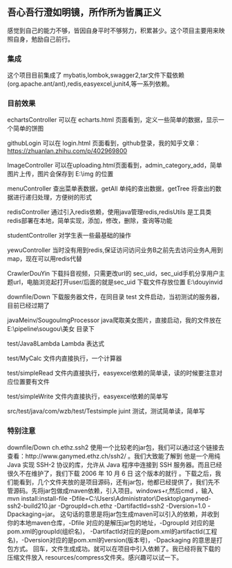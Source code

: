 <h2>吾心吾行澄如明镜，所作所为皆属正义</h2>
感觉到自己的能力不够，皆因自身平时不够努力，积累甚少。这个项目主要用来映照自身，勉励自己前行。

<h3>集成</h3> 
  这个项目目前集成了 mybatis,lombok,swagger2,tar文件下载依赖(org.apache.ant/ant),redis,easyexcel,junit4,等一系列依赖。
  
<h3>目前效果</h3>
echartsController     可以在 echarts.html 页面看到，定义一些简单的数据，显示一个简单的饼图

githubLogin           可以在 login.html 页面看到，github登录，我的知乎文章：https://zhuanlan.zhihu.com/p/402969800

ImageController       可以在uploading.html页面看到，admin_category_add，简单图片上传，图片会保存到 E:\img 的位置        

menuController        查出菜单表数据，getAll 单纯的查出数据，getTree 将查出的数据进行递归处理，方便树的形式

redisController       通过引入redis依赖，使用java管理redis,redisUtils 是工具类 redis部署在本地，简单实现，添加，修改，删除，查询等功能

studentController     对学生表一些最基础的操作

yewuController        当时没有用到redis,保证访问访问业务B之前先去访问业务A,用到 map，现在可以用redis代替

CrawlerDouYin         下载抖音视频，只需更改url的 sec_uid，sec_uid手机分享用户主题url，电脑浏览起打开user/后面的就是sec_uid    下载文件存放位置 E:\douyinvid 

downfile/Down         下载服务器文件，在同目录 test 文件启动，当初测试的服务器，目前已经过期了

javaMeinv/SougouImgProcessor  java爬取美女图片，直接启动，我的文件放在  E:\pipeline\sougou\美女 目录下

test/Java8Lambda      Lambda 表达式

test/MyCalc           文件内直接执行，一个计算器

test/simpleRead       文件内直接执行，easyexcel依赖的简单读，读的时候要注意对应位置要有文件

test/simpleWrite      文件内直接执行，easyexcel依赖的简单写

src/test/java/com/wzb/test/Testsimple  juint 测试，测试简单读，简单写


<h3>特别注意</h3>
downfile/Down        ch.ethz.ssh2 使用一个比较老的jar包，我们可以通过这个链接去查看：http://www.ganymed.ethz.ch/ssh2/ 。我们大致能了解到
他是一个用纯 Java 实现 SSH-2 协议的库，允许从 Java 程序中连接到 SSH 服务器。而且已经很久不在维护了，我们下载 2006 年 10 月 6 日 这个版本的就行
。下载之后，我们能看到，几个文件夹放的是项目源码，还有jar包，他都已经提供了，我们先不管源码。先将jar包做成maven依赖，引入项目。windows+r,然后cmd
，输入 mvn install:install-file -Dfile=C:\Users\Administrator\Desktop\ganymed-ssh2-build210.jar -DgroupId=ch.ethz -DartifactId=ssh2 -Dversion=1.0  -Dpackaging=jar。
这句话的意思是将jar包生成maven可以引入的依赖，并收到你的本地maven仓库，-Dfile 对应的是解压jar包的地址，-DgroupId 对应的是pom.xml的groupId(组织名)，
-DartifactId对应的是pom.xml的artifactId(工程名)，-Dversion对应的是pom.xml的version(版本号)，-Dpackaging 的意思是打包方式。
回车，文件生成成功。就可以在项目中引入依赖了。我已经将我下载的压缩文件放入 resources/compress文件夹。感兴趣可以试一下。